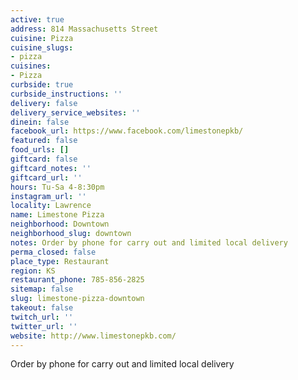 ```yaml
---
active: true
address: 814 Massachusetts Street
cuisine: Pizza
cuisine_slugs:
- pizza
cuisines:
- Pizza
curbside: true
curbside_instructions: ''
delivery: false
delivery_service_websites: ''
dinein: false
facebook_url: https://www.facebook.com/limestonepkb/
featured: false
food_urls: []
giftcard: false
giftcard_notes: ''
giftcard_url: ''
hours: Tu-Sa 4-8:30pm
instagram_url: ''
locality: Lawrence
name: Limestone Pizza
neighborhood: Downtown
neighborhood_slug: downtown
notes: Order by phone for carry out and limited local delivery
perma_closed: false
place_type: Restaurant
region: KS
restaurant_phone: 785-856-2825
sitemap: false
slug: limestone-pizza-downtown
takeout: false
twitch_url: ''
twitter_url: ''
website: http://www.limestonepkb.com/
---
```


Order by phone for carry out and limited local delivery